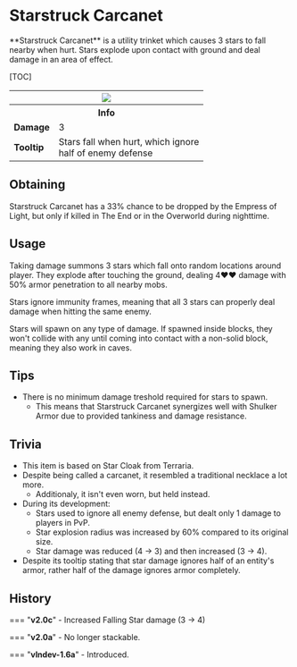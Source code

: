 # Starstruck Carcanet

<div class="result kohara-infobox-grid" markdown>
<div markdown class="kohara-infobox-text">
**Starstruck Carcanet** is a utility trinket which causes 3 stars to fall nearby when hurt. Stars explode upon contact with ground and deal damage in an area of effect.

[TOC]

</div>
<div class="kohara-infobox-table">
  <table id="kohara-infobox--item">
	<tr>
		<th colspan="2" class="kohara-infobox--top-image"><img src="../../../assets/items/starstruck_carcanet.png"></th>
	</tr>
	<tr>
		<th colspan="2">Info</th>
	</tr>
	<tr>
		<td><b>Damage</b></td>
		<td>3</td>
	</tr>
	<tr>	
		<td><b>Tooltip</b></td>
		<td>Stars fall when hurt, which ignore
        <br>
        half of enemy defense</td>
	</tr>
</table>
</div>
</div>

## Obtaining
Starstruck Carcanet has a 33% chance to be dropped by the Empress of Light, but only if killed in The End or in the Overworld during nighttime.

## Usage
Taking damage summons 3 stars which fall onto random locations around player. They explode after touching the ground, dealing 4:heart::heart: damage with 50% armor penetration to all nearby mobs.

Stars ignore immunity frames, meaning that all 3 stars can properly deal damage when hitting the same enemy.

Stars will spawn on any type of damage. If spawned inside blocks, they won't collide with any until coming into contact with a non-solid block, meaning they also work in caves.

## Tips 
- There is no minimum damage treshold required for stars to spawn.
    - This means that Starstruck Carcanet synergizes well with Shulker Armor due to provided tankiness and damage resistance.

## Trivia
- This item is based on Star Cloak from Terraria.
- Despite being called a carcanet, it resembled a traditional necklace a lot more.
    - Additionaly, it isn't even worn, but held instead.
- During its development:
    - Stars used to ignore all enemy defense, but dealt only 1 damage to players in PvP.
    - Star explosion radius was increased by 60% compared to its original size.
    - Star damage was reduced (4 -> 3) and then increased (3 -> 4).
- Despite its tooltip stating that star damage ignores half of an entity's armor, rather half of the damage ignores armor completely.

## History
=== "**v2.0c**"
	- Increased Falling Star damage (3 -> 4)

=== "**v2.0a**"
    - No longer stackable.

=== "**vIndev-1.6a**"
    - Introduced.

